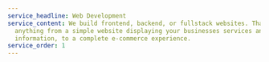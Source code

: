 ```yaml
---
service_headline: Web Development
service_content: W﻿e build frontend, backend, or fullstack websites. That means
  anything from a simple website displaying your businesses services and
  information, to a complete e-commerce experience.
service_order: 1
---
```

